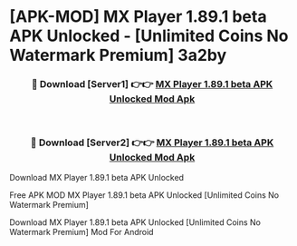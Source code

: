# [APK-MOD] MX Player 1.89.1 beta APK Unlocked - [Unlimited Coins No Watermark Premium] 3a2by



<div align="center">
<h3>🔴 Download [Server1] 👉👉 <a href="https://momento.my/?title=MX_Player_1.89.1_beta_APK_Unlocked">MX Player 1.89.1 beta APK Unlocked Mod Apk</a></h3><br>

<h3>🔴 Download [Server2] 👉👉 <a href="https://momento.my/?title=MX_Player_1.89.1_beta_APK_Unlocked">MX Player 1.89.1 beta APK Unlocked Mod Apk</a></h3>
</div>



Download MX Player 1.89.1 beta APK Unlocked 

Free APK MOD MX Player 1.89.1 beta APK Unlocked [Unlimited Coins No Watermark Premium]

Download MX Player 1.89.1 beta APK Unlocked [Unlimited Coins No Watermark Premium] Mod For Android

